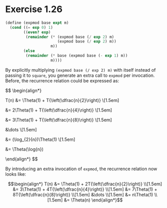 # Exercise 1.26

```scm
(define (expmod base expt m)
  (cond ((= exp 0) 1)
        ((even? exp)
         (remainder (* (expmod base (/ exp 2) m)
                       (expmod base (/ exp 2) m))
                    m))
        (else
         (remainder (* base (expmod base (- exp 1) m))
                    m))))
```

By explicitly multiplying `(expmod base (/ exp 2) m)` with itself instead of passing it to `square`, you generate an
extra call to `expmod` per invocation. Before, the recurrence relation could be expressed as:

$$
\begin{align*}

T(n) &= \Theta(1) + T{\left(\dfrac{n}{2}\right)} \\[1.5em]

&= 2\Theta(1) + T{\left(\dfrac{n}{4}\right)} \\[1.5em]

&= 3\Theta(1) + T{\left(\dfrac{n}{8}\right)} \\[1.5em]

&\dots \\[1.5em]

&= (\log_{2}{n})\Theta(1) \\[1.5em]

&= \Theta(\log{n})

\end{align*}
$$

By introducing an extra invocation of `expmod`, the recurrence relation now looks like:

```math
\begin{align*}

T(n) &= \Theta(1) + 2T{\left(\dfrac{n}{2}\right)} \\[1.5em]

&= 3\Theta(1) + 4T{\left(\dfrac{n}{4}\right)} \\[1.5em]

&= 7\Theta(1) + 8T{\left(\dfrac{n}{8}\right)} \\[1.5em]

&\dots \\[1.5em]

&= n\Theta(1) \\[1.5em]

&= \Theta(n)

\end{align*}
```
